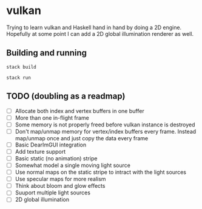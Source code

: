 # vulkan

Trying to learn vulkan and Haskell hand in hand by doing a 2D engine. Hopefully at some point I can add a 2D global illumination renderer as well.

## Building and running
```
stack build
```
```
stack run
```

## TODO (doubling as a readmap)
- [ ] Allocate both index and vertex buffers in one buffer
- [ ] More than one in-flight frame
- [ ] Some memory is not properly freed before vulkan instance is destroyed
- [ ] Don't map/unmap memory for vertex/index buffers every frame. Instead map/unmap once and just copy the data every frame
- [ ] Basic DearImGUI integration
- [ ] Add texture support
- [ ] Basic static (no animation) stripe
- [ ] Somewhat model a single moving light source
- [ ] Use normal maps on the static stripe to intract with the light sources
- [ ] Use specular maps for more realism
- [ ] Think about bloom and glow effects
- [ ] Suuport multiple light sources
- [ ] 2D global illumination